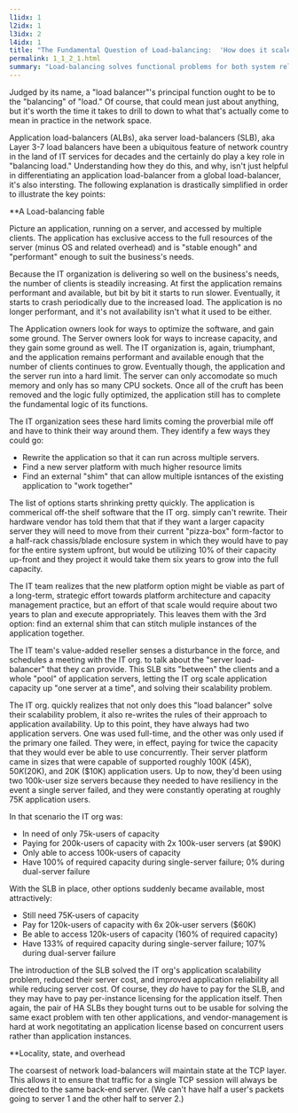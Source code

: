 ```yaml
---
l1idx: 1
l2idx: 1
l3idx: 2
l4idx: 1
title: "The Fundamental Question of Load-balancing:  'How does it scale?' "
permalink: 1_1_2_1.html
summary: "Load-balancing solves functional problems for both system reliability and capacity managment.  The ability of a given load-balancing mechanism to excel at one usually comes at the cost of compromise in the other."
---
```


Judged by its name, a "load balancer"'s principal function ought to be to the "balancing" of "load."  Of course, that could mean just about anything, but it's worth the time it takes to drill to down to what that's actually come to mean in practice in the network space.

Application load-balancers (ALBs), aka server load-balancers (SLB), aka Layer 3-7 load balancers have been a ubiquitous feature of network country in the land of IT services for decades and the certainly do play a key role in "balancing load."  Understanding how they do this, and why, isn't just helpful in differentiating an application load-balancer from a global load-balancer, it's also intersting.  The following explanation is drastically simplified in order to illustrate the key points:

**A Load-balancing fable

Picture an application, running on a server, and accessed by multiple clients.  The application has exclusive access to the full resources of the server (minus OS and related overhead) and is "stable enough" and "performant" enough to suit the business's needs.

Because the IT organization is delivering so well on the business's needs, the number of clients is steadily increasing.  At first the application remains performant and available, but bit by bit it starts to run slower.  Eventually, it starts to crash periodically due to the increased load.  The application is no longer performant, and it's not availability isn't what it used to be either.

The Application owners look for ways to optimize the software, and gain some ground.  The Server owners look for ways to increase capacity, and they gain some ground as well.  The IT organization is, again, triumphant, and the application remains performant and available enough that the number of clients continues to grow.  Eventually though, the application and the server run into a hard limit.  The server can only accomodate so much memory and only has so many CPU sockets.  Once all of the cruft has been removed and the logic fully optimized, the application still has to complete the fundamental logic of its functions.

The IT organization sees these hard limits coming the proverbial mile off and have to think their way around them.   They identify a few ways they could go:
   - Rewrite the application so that it can run across multiple servers.
   - Find a new server platform with much higher resource limits
   - Find an external "shim" that can allow multiple isntances of the existing application to "work together"

The list of options starts shrinking pretty quickly.  The application is commerical off-the shelf software that the IT org. simply can't rewrite.  Their hardware vendor has told them that that if they want a larger capacity server they will need to move from their current "pizza-box" form-factor to a half-rack chassis/blade enclosure system in which they would have to pay for the entire system upfront, but would be utilizing 10% of their capacity up-front and they project it would take them six years to grow into the full capacity.

The IT team realizes that the new platform option might be viable as part of a long-term, strategic effort towards platform architecture and capacity management practice, but an effort of that scale would require about two years to plan and execute appropriately.  This leaves them with the 3rd option: find an external shim that can stitch muliple instances of the application together.

The IT team's value-added reseller senses a disturbance in the force, and schedules a meeting with the IT org. to talk about the "server load-balancer" that they can provide.  This SLB sits "between" the clients and a whole "pool" of application servers, letting the IT org scale application capacity up "one server at a time", and solving their scalability problem.

The IT org. quickly realizes that not only does this "load balancer" solve their scalability problem, it also re-writes the rules of their approach to application availability.  Up to this point, they have always had two application servers.  One was used full-time, and the other was only used if the primary one failed.  They were, in effect, paying for twice the capacity that they would ever be able to use concurrently.  Their server platform came in sizes that were capable of supported roughly 100K ($45K), 50K ($20K), and 20K ($10K) application users.  Up to now, they'd been using two 100k-user size servers because they needed to have resiliency in the event a single server failed, and they were constantly operating at roughly 75K application users.

In that scenario the IT org was:
 - In need of only 75k-users of capacity
 - Paying for 200k-users of capacity with 2x 100k-user servers (at $90K)
 - Only able to access 100k-users of capacity
 - Have 100% of required capacity during single-server failure; 0% during dual-server failure


With the SLB in place, other options suddenly became available, most attractively:
  - Still need 75K-users of capacity
  - Pay for 120k-users of capacity with 6x 20k-user servers ($60K)
  - Be able to access 120k-users of capacity (160% of required capacity)
  - Have 133% of required capacity during single-server failure; 107% during dual-server failure


The introduction of the SLB solved the IT org's application scalability problem, reduced their server cost, and improved application reliability all while reducing server cost.  Of course, they *do* have to pay for the SLB, and they may have to pay per-instance licensing for the application itself.  Then again, the pair of HA SLBs they bought turns out to be usable for solving the same exact problem with ten other applications, and vendor-management is hard at work negotitating an application license based on concurrent users rather than application instances.

**Locality, state, and overhead

The coarsest of network load-balancers will maintain state at the TCP layer.  This allows it to ensure that traffic for a single TCP session will always be directed to the same back-end server.  (We can't have half a user's packets going to server 1 and the other half to server 2.)
